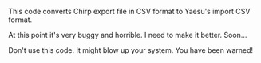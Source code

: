 This code converts Chirp export file in CSV format to Yaesu's import CSV format.

At this point it's very buggy and horrible. I need to make it better. Soon...

Don't use this code. It might blow up your system. You have been warned!
